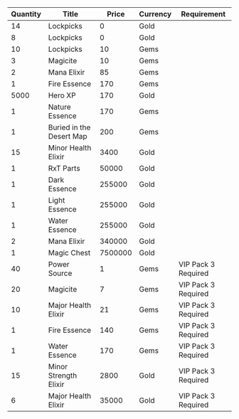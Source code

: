 | Quantity | Title | Price | Currency |  Requirement |
| -------- | ----- | ----- | -------- |  ----------- |
| 14 | Lockpicks | 0 | Gold |  |
| 8 | Lockpicks | 0 | Gold |  |
| 10 | Lockpicks | 10 | Gems |  |
| 3 | Magicite | 10 | Gems |  |
| 2 | Mana Elixir | 85 | Gems |  |
| 1 | Fire Essence | 170 | Gems |  |
| 5000 | Hero XP | 170 | Gold |  |
| 1 | Nature Essence | 170 | Gems |  |
| 1 | Buried in the Desert Map | 200 | Gems |  |
| 15 | Minor Health Elixir | 3400 | Gold |  |
| 1 | RxT Parts | 50000 | Gold |  |
| 1 | Dark Essence | 255000 | Gold |  |
| 1 | Light Essence | 255000 | Gold |  |
| 1 | Water Essence | 255000 | Gold |  |
| 2 | Mana Elixir | 340000 | Gold |  |
| 1 | Magic Chest | 7500000 | Gold |  |
| 40 | Power Source | 1 | Gems | VIP Pack 3 Required |
| 20 | Magicite | 7 | Gems | VIP Pack 3 Required |
| 10 | Major Health Elixir | 21 | Gems | VIP Pack 3 Required |
| 1 | Fire Essence | 140 | Gems | VIP Pack 3 Required |
| 1 | Water Essence | 170 | Gems | VIP Pack 3 Required |
| 15 | Minor Strength Elixir | 2800 | Gold | VIP Pack 3 Required |
| 6 | Major Health Elixir | 35000 | Gold | VIP Pack 3 Required |
